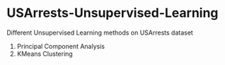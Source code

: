 # USArrests-Unsupervised-Learning
Different Unsupervised Learning methods on USArrests dataset
1. Principal Component Analysis
2. KMeans Clustering

